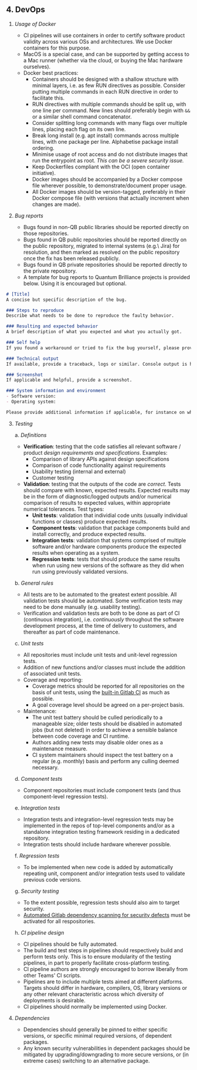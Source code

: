 ## 4. DevOps

1. *Usage of Docker*
    - CI pipelines will use containers in order to certify software product validity across various OSs and architectures. We use Docker containers for this purpose.
    - MacOS is a special case, and can be supported by getting access to a Mac runner (whether via the cloud, or buying the Mac hardware ourselves).
    - Docker best practices:
        - Containers should be designed with a shallow structure with minimal layers, i.e. as few RUN directives as possible. Consider putting multiple commands in each RUN directive in order to facilitate this.
        - RUN directives with multiple commands should be split up, with one line per command.  New lines should preferably begin with `&&` or a similar shell command concatenator.
        - Consider splitting long commands with many flags over multiple lines, placing each flag on its own line.
        - Break long install (e.g. apt install) commands across multiple lines, with one package per line.  Alphabetise package install ordering.
        - Minimise usage of root access and do not distribute images that run the entrypoint as root. *This can be a severe security issue.*
        - Keep Dockerfiles compliant with the OCI (open container initiative).
        - Docker images should be accompanied by a Docker compose file wherever possible, to demonstrate/document proper usage.
        - All Docker images should be version-tagged, preferably in their Docker compose file (with versions that actually increment when changes are made).


2. *Bug reports*
    - Bugs found in non-QB public libraries should be reported directly on those repositories.
    - Bugs found in QB public repositories should be reported directly on the public repository, migrated to internal systems (e.g.\ Jira) for resolution, and then marked as resolved on the public repository once the fix has been released publicly.
    - Bugs found in QB private repositories should be reported directly to the private repository.
    - A template for bug reports to Quantum Brilliance projects is provided below. Using it is encouraged but optional.
```markdown
# [Title]
A concise but specific description of the bug.

### Steps to reproduce
Describe what needs to be done to reproduce the faulty behavior.

### Resulting and expected behavior
A brief description of what you expected and what you actually got.

### Self help
If you found a workaround or tried to fix the bug yourself, please provide your attempt here.

### Technical output
If available, provide a traceback, logs or similar. Console output is helpful here.

### Screenshot
If applicable and helpful, provide a screenshot.

### System information and environment
- Software version:
- Operating system:

Please provide additional information if applicable, for instance on which experimental setup the bug happened.
```

3. *Testing*

    a. *Definitions*  

      - **Verification**: testing that the code satisfies all relevant software / product *design requirements and specifications*.  Examples:  
          - Comparison of library APIs against design specifications  
          - Comparison of code functionality against requirements  
          - Usability testing (internal and external)  
          - Customer testing  
      - **Validation**: testing that the outputs of the code are *correct*.  Tests should compare with known, expected results.  Expected results may be in the form of diagnostic/logged outputs and/or numerical comparison of results to expected values, within appropriate numerical tolerances. Test types:  
          - **Unit tests**: validation that individial code units (usually individual functions or classes) produce expected results.  
          - **Component tests**: validation that package components build and install correctly, and produce expected results.  
          - **Integration tests**: validation that systems comprised of multiple software and/or hardware components produce the expected results when operating as a system.  
          - **Regression tests**: tests that should produce the same results when run using new versions of the software as they did when run using previously validated versions.  

    b. *General rules*  

      - All tests are to be automated to the greatest extent possible.  All validation tests should be automated. Some verification tests may need to be done manually (e.g. usability testing).  
      - Verification and validation tests are both to be done as part of CI (continuous integration), i.e. *continuously* throughout the software development process, at the time of delivery to customers, and thereafter as part of code maintenance.  

    c. *Unit tests* <a name="unit_tests"></a> 

      - All repositories must include unit tests and unit-level regression tests.
      - Addition of new functions and/or classes must include the addition of associated unit tests.  
      - Coverage and reporting:  
          - Coverage metrics should be reported for all repositories on the basis of unit tests, using the [built-in Gitlab CI](https://docs.gitlab.com/ee/ci/testing/test_coverage_visualization.html) as much as possible.  
          - A goal coverage level should be agreed on a per-project basis.  
      - Maintenance:
        - The unit test battery should be culled periodically to a manageable size; older tests should be disabled in automated jobs (but not deleted) in order to achieve a sensible balance between code coverage and CI runtime.
        - Authors adding new tests may disable older ones as a maintenance measure.
        - CI system maintainers should inspect the test battery on a regular (e.g. monthly) basis and perform any culling deemed necessary.

    d. *Component tests*  

      - Component repositories must include component tests (and thus component-level regression tests).  

    e. *Integration tests*

      - Integration tests and integration-level regression tests may be implemented in the repos of top-level components and/or as a standalone integration testing framework residing in a dedicated repository.  
      - Integration tests should include hardware wherever possible.  

    f. *Regression tests*  

      - To be implemented when new code is added by automatically repeating unit, component and/or integration tests used to validate previous code versions.

    g. *Security testing*

      - To the extent possible, regression tests should also aim to target security.
      - [Automated Gitlab dependency scanning for security defects](https://docs.gitlab.com/ee/user/application_security/dependency_scanning/) must be activated for all respositories.  

    h. *CI pipeline design*

      - CI pipelines should be fully automated.  
      - The build and test steps in pipelines should respectively build and perform tests only.  This is to ensure modularity of the testing pipelines, in part to properly facilitate cross-platform testing.  
      - CI pipeline authors are strongly encouraged to borrow liberally from other Teams' CI scripts.  
      - Pipelines are to include multiple tests aimed at different platforms.  Targets should differ in hardware, compilers, OS, library versions or any other relevant characteristic across which diversity of deployments is desirable.  
      - CI pipelines should normally be implemented using Docker.

4. *Dependencies*

    - Dependencies should generally be pinned to either specific versions, or specific minimal required versions, of dependent packages.
    - Any known security vulnerabilities in dependent packages should be mitigated by upgrading/downgrading to more secure versions, or (in extreme cases) switching to an alternative package.

